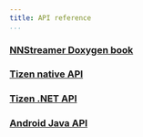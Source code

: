 ```yaml
---
title: API reference
...
```


### [NNStreamer Doxygen book](http://ci.nnstreamer.ai/nnstreamer/html/index.html)

### [Tizen native API](https://docs.tizen.org/application/native/guides/machine-learning/overview/)

### [Tizen .NET API](https://docs.tizen.org/application/dotnet/guides/machine-learning/overview/)

### [Android Java API](http://ci.nnstreamer.ai/nnstreamer/ci/daily-build/build_result/latest/java_html/index.html)

